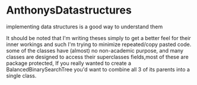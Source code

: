 # AnthonysDatastructures
implementing data structures is a good way to understand them


It should be noted that I'm writing theses simply to get a better feel for their inner workings
and such I'm trying to minimize repeated/copy pasted code. 
some of the classes have (almost) no non-academic purpose, and many classes are designed to access their
superclasses fields,most of these are package protected, If you really wanted to create a BalancedBinarySearchTree 
you'd want to combine all 3 of its parents into a single class.
